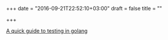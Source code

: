 +++
date = "2016-09-21T22:52:10+03:00"
draft = false
title = ""

+++

<p><a href="https://caitiem.com/2016/08/18/a-quick-guide-to-testing-in-golang">A quick guide to testing in golang</a></p>
